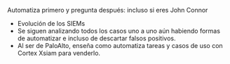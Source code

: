 Automatiza primero y pregunta después: incluso si eres John Connor

- Evolución de los SIEMs 
- Se siguen analizando todos los casos uno a uno aún habiendo formas de automatizar e incluso de descartar falsos positivos.
- Al ser de PaloAlto, enseña como automatiza tareas y casos de uso con Cortex Xsiam para venderlo.
